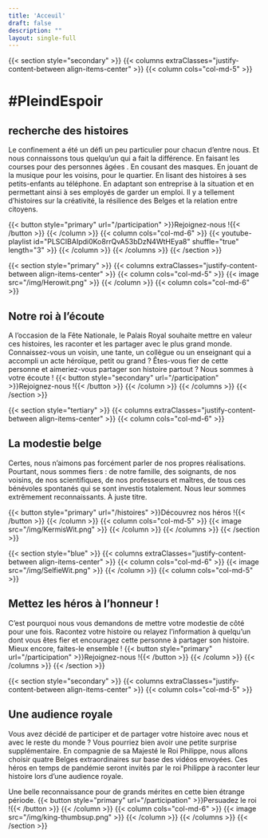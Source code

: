 ```yaml
---
title: 'Acceuil'
draft: false
description: ""
layout: single-full
---
```


{{< section style="secondary" >}}
{{< columns extraClasses="justify-content-between align-items-center" >}}
{{< column cols="col-md-5" >}}
# #PleindEspoir
## recherche des histoires
Le confinement a été un défi un peu particulier pour chacun d’entre nous. Et nous connaissons tous quelqu’un qui a fait la différence. En faisant les courses pour des personnes âgées . En cousant des masques. En jouant de la musique pour les voisins, pour le quartier. En lisant des histoires à ses petits-enfants au téléphone. En adaptant son entreprise à la situation et en permettant ainsi à ses employés de garder un emploi. Il y a tellement d’histoires sur la créativité, la résilience des Belges et la relation entre citoyens.

{{< button style="primary" url="/participation" >}}Rejoignez-nous !{{< /button >}}
{{< /column >}}
{{< column cols="col-md-6" >}}
{{< youtube-playlist id="PLSCIBAIpdi0Ko8rrQvA53bDzN4WtHEya8" shuffle="true" length="3" >}}
{{< /column >}}
{{< /columns >}}
{{< /section >}}

{{< section style="primary" >}}
{{< columns extraClasses="justify-content-between align-items-center" >}}
{{< column cols="col-md-5" >}}
{{< image src="/img/Herowit.png" >}}
{{< /column >}}
{{< column cols="col-md-6" >}}
## Notre roi à l’écoute
A l’occasion de la Fête Nationale, le Palais Royal souhaite mettre en valeur ces histoires, les raconter et les partager avec le plus grand monde. Connaissez-vous un voisin, une tante, un collègue ou un enseignant qui a accompli un acte héroïque, petit ou grand ? Êtes-vous fier de cette personne et aimeriez-vous partager son histoire partout ? Nous sommes à votre écoute !
{{< button style="secondary" url="/participation" >}}Rejoignez-nous !{{< /button >}}
{{< /column >}}
{{< /columns >}}
{{< /section >}}

{{< section style="tertiary" >}}
{{< columns extraClasses="justify-content-between align-items-center" >}}
{{< column cols="col-md-6" >}}
## La modestie belge
Certes, nous n’aimons pas forcément parler de nos propres réalisations. Pourtant, nous sommes fiers : de notre famille, des soignants, de nos voisins, de nos scientifiques, de nos professeurs et maîtres, de tous ces bénévoles spontanés qui se sont investis totalement. Nous leur sommes extrêmement reconnaissants. À juste titre.

{{< button style="primary" url="/histoires" >}}Découvrez nos héros !{{< /button >}}
{{< /column >}}
{{< column cols="col-md-5" >}}
{{< image src="/img/KermisWit.png" >}}
{{< /column >}}
{{< /columns >}}
{{< /section >}}

{{< section style="blue" >}}
{{< columns extraClasses="justify-content-between align-items-center" >}}
{{< column cols="col-md-6" >}}
{{< image src="/img/SelfieWit.png" >}}
{{< /column >}}
{{< column cols="col-md-5" >}}
## Mettez les héros à l’honneur !
C’est pourquoi nous vous demandons de mettre votre modestie de côté pour une fois. Racontez votre histoire ou relayez l’information à quelqu’un dont vous êtes fier et encouragez cette personne à partager son histoire. Mieux encore, faites-le ensemble !
{{< button style="primary" url="/participation" >}}Rejoignez-nous !{{< /button >}}
{{< /column >}}
{{< /columns >}}
{{< /section >}}

{{< section style="secondary" >}}
{{< columns extraClasses="justify-content-between align-items-center" >}}
{{< column cols="col-md-5" >}}
## Une audience royale
Vous avez décidé de participer et de partager votre histoire avec nous et avec le reste du monde ? Vous pourriez bien avoir une petite surprise supplémentaire. En compagnie de sa Majesté le Roi Philippe, nous allons choisir quatre Belges extraordinaires sur base des vidéos envoyées. Ces héros en temps de pandémie seront invités par le roi Philippe à raconter leur histoire lors d’une audience royale. 

Une belle reconnaissance pour de grands mérites en cette bien étrange période.
{{< button style="primary" url="/participation" >}}Persuadez le roi !{{< /button >}}
{{< /column >}}
{{< column cols="col-md-6" >}}
{{< image src="/img/king-thumbsup.png" >}}
{{< /column >}}
{{< /columns >}}
{{< /section >}}
